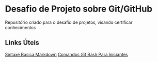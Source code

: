 # Desafio de Projeto sobre Git/GitHub
Repositório criado para o desafio de projetos, visando certificar conhecimentos

## Links Úteis
[Sintaxe Basica Markdown](https://www.markdownguide.org/basic-syntax/)
[Comandos Git Bash Para Iniciantes](https://comandosgit.github.io/)
